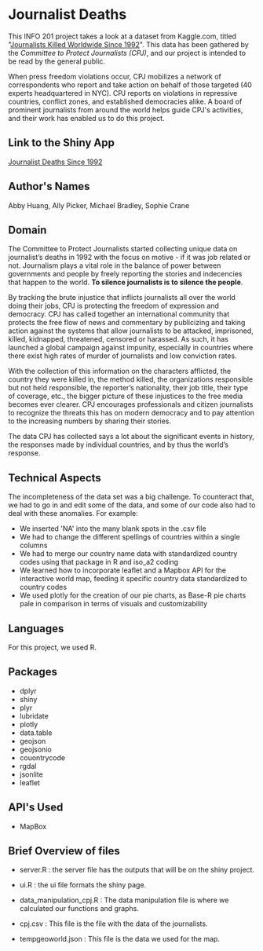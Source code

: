# Journalist Deaths
This INFO 201 project takes a look at a dataset from Kaggle.com, titled
"[Journalists Killed Worldwide Since 1992](https://www.kaggle.com/qhlearner/journalists-killed-worldwide-since-1992)".
This data has been gathered by the *Committee to Protect Journalists (CPJ)*,
and our project is intended to be read by the general public.

When press freedom violations occur, CPJ mobilizes a network of
 correspondents who report and take action on behalf of those targeted
  (40 experts headquartered in NYC). CPJ reports on violations in
   repressive countries, conflict zones, and established democracies
   alike. A board of prominent journalists from around the world helps
   guide CPJ's activities, and their work has enabled us to do this project.

## Link to the Shiny App
[Journalist Deaths Since 1992](https://abhuang.shinyapps.io/journalistDeaths/)

## Author's Names
Abby Huang, Ally Picker, Michael Bradley, Sophie Crane

## Domain

The Committee to Protect Journalists started collecting unique data on journalist’s deaths in 1992 with the focus on motive - if it was job related or not. Journalism plays a vital role in the balance of power between governments and people by freely reporting the stories and indecencies that happen to the world. **To silence journalists is to silence the people**.

By tracking the brute injustice that inflicts journalists all over the world doing their jobs, CPJ is protecting the freedom of expression and democracy. CPJ has called together an international community that protects the free flow of news and commentary by publicizing and taking action against the systems that allow journalists to be attacked, imprisoned, killed, kidnapped, threatened, censored or harassed.  As such, it has launched a global campaign against impunity, especially in countries where there exist high rates of murder of journalists and low conviction rates.

With the collection of this information on the characters afflicted, the country they were killed in, the method killed, the organizations responsible but not held responsible, the reporter’s nationality, their job title, their type of coverage, etc., the bigger picture of these injustices to the free media becomes ever clearer. CPJ encourages professionals and citizen journalists to recognize the threats this has on modern democracy and to pay attention to the increasing numbers by sharing their stories.

The data CPJ has collected says a lot about the significant events in history,  the responses made by individual countries, and by thus the world’s response.

## Technical Aspects
The incompleteness of the data set was a big challenge. To counteract
that, we had to go in and edit some of the data, and some of our code
also had to deal with these anomalies. For example:
* We inserted 'NA' into the many blank spots in the .csv file
* We had to change the different spellings of countries within
a single columns
* We had to merge our country name data with standardized country codes using that package in R and iso_a2 coding
* We learned how to incorporate leaflet and a Mapbox API for the interactive world map, feeding it specific country data standardized to country codes
* We used plotly for the creation of our pie charts, as Base-R pie charts
pale in comparison in terms of visuals and customizability

## Languages
For this project, we used R.

## Packages
* dplyr
* shiny
* plyr
* lubridate
* plotly
* data.table
* geojson
* geojsonio
* couontrycode
* rgdal
* jsonlite
* leaflet

## API's Used
* MapBox

## Brief Overview of files
* server.R : the server file has the outputs that will be on the shiny project.

* ui.R : the ui file formats the shiny page.

* data_manipulation_cpj.R : The data manipulation file is where we calculated our functions and graphs.

* cpj.csv : This file is the file with the data of the journalists.

* tempgeoworld.json : This file is the data we used for the map.

